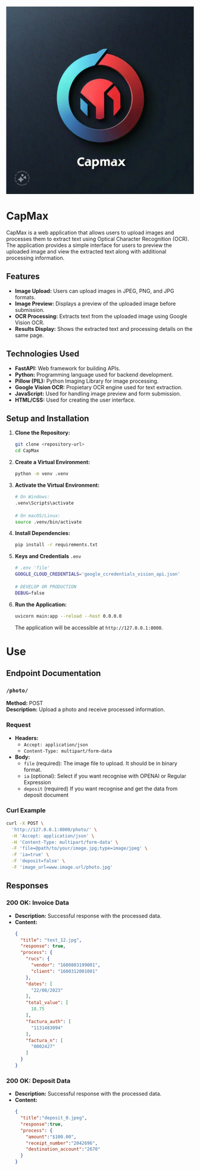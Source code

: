 ![CapMax Icon](app/static/capmax_icon.png)

# CapMax

CapMax is a web application that allows users to upload images and processes them to extract text using Optical Character Recognition (OCR). The application provides a simple interface for users to preview the uploaded image and view the extracted text along with additional processing information.

## Features

- **Image Upload:** Users can upload images in JPEG, PNG, and JPG formats.
- **Image Preview:** Displays a preview of the uploaded image before submission.
- **OCR Processing:** Extracts text from the uploaded image using Google Vision OCR.
- **Results Display:** Shows the extracted text and processing details on the same page.

## Technologies Used

- **FastAPI:** Web framework for building APIs.
- **Python:** Programming language used for backend development.
- **Pillow (PIL):** Python Imaging Library for image processing.
- **Google Vision OCR:** Propietary OCR engine used for text extraction.
- **JavaScript:** Used for handling image preview and form submission.
- **HTML/CSS:** Used for creating the user interface.

## Setup and Installation

1. **Clone the Repository:**

   ```bash
   git clone <repository-url>
   cd CapMax
   ```

2. **Create a Virtual Environment:**

   ```bash
   python -m venv .venv
   ```

3. **Activate the Virtual Environment:**


   ```bash
   # On Windows:
   .venv\Scripts\activate

   # On macOS/Linux:
   source .venv/bin/activate
   ```

4. **Install Dependencies:**

   ```bash
   pip install -r requirements.txt
   ```

5. **Keys and Credentials** `.env`

   ```bash
   # .env 'file'
   GOOGLE_CLOUD_CREDENTIALS='google_ccredentials_vision_api.json'

   # DEVELOP OR PRODUCTION
   DEBUG=false
   ``` 

6. **Run the Application:**

   ```bash
   uvicorn main:app --reload --host 0.0.0.0
   ```

   The application will be accessible at `http://127.0.0.1:8000`.


#  Use

## Endpoint Documentation

### `/photo/`

**Method:** POST  
**Description:** Upload a photo and receive processed information.

### Request

- **Headers:**
  - `Accept: application/json`
  - `Content-Type: multipart/form-data`
- **Body:**
  - `file` (required): The image file to upload. It should be in binary format.
  - `ia` (optional): Select if you want recognise with OPENAI or Regular Expression
  - `deposit` (required) If you want recognise and get the data from deposit document

### Curl Example

```bash
curl -X POST \
  'http://127.0.0.1:8000/photo/' \
  -H 'Accept: application/json' \
  -H 'Content-Type: multipart/form-data' \
  -F 'file=@path/to/your/image.jpg;type=image/jpeg' \
  -F 'ia=true' \
  -F 'deposit=false' \
  -F 'image_url=www.image.url/photo.jpg' 
```

## Responses

### **200 OK: Invoice Data**
  - **Description:** Successful response with the processed data.
  - **Content:**
    ```json
    {
      "title": "test_12.jpg",
      "response": true,
      "process": {
        "rucs": {
          "vendor": "1600803199001",
          "client": "1600312001001"
        },
        "dates": [
          "22/08/2023"
        ],
        "total_value": [
          18.75
        ],
        "factura_auth": [
          "1131483094"
        ],
        "factura_n": [
          "0002427"
        ]
      }
    }
    ```
### **200 OK: Deposit Data**
  - **Description:** Successful response with the processed data.
  - **Content:**
    ```json
    {
      "title":"deposit_0.jpeg",
      "response":true,
      "process": {
        "amount":"$100.00",
        "receipt_number":"2042696",
        "destination_account":"2670"
      }
    }                                                                  
    ```
